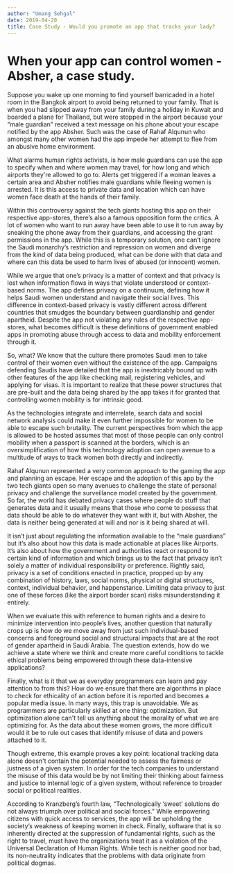 ```yaml
---
author: "Umang Sehgal"
date: 2019-04-20
title: Case Study - Would you promote an app that tracks your lady?
---
```


# When your app can control women - Absher, a case study.

Suppose you wake up one morning to find yourself barricaded in a hotel room in the Bangkok airport to avoid being returned to your family. That is when you had slipped away from your family during a holiday in Kuwait and boarded a plane for Thailand, but were stopped in the airport because your “male guardian” received a text message on his phone about your escape notified by the app Absher. Such was the case of Rahaf Alqunun who amongst many other women had the app impede her attempt to flee from an abusive home environment.

What alarms human rights activists, is how male guardians can use the app to specify when and where women may travel, for how long and which airports they're allowed to go to. Alerts get triggered if a woman leaves a certain area and Absher notifies male guardians while fleeing women is arrested. It is this access to private data and location which can have women face death at the hands of their family.

Within this controversy against the tech giants hosting this app on their respective app-stores, there’s also a famous opposition form the critics. A lot of women who want to run away have been able to use it to run away by sneaking the phone away from their guardians, and accessing the grant permissions in the app. While this is a temporary solution, one can’t ignore the Saudi monarchy’s restriction and repression on women and diverge from the kind of data being produced, what can be done with that data and where can this data be used to harm lives of abused (or innocent) women. 
	
While we argue that one’s privacy is a matter of context and that privacy is lost when information flows in ways that violate understood or context-based norms. The app defines privacy on a continuum, defining how it helps Saudi women understand and navigate their social lives. This difference in context-based privacy is vastly different across different countries that smudges the boundary between guardianship and gender apartheid. Despite the app not violating any rules of the respective app-stores, what becomes difficult is these definitions of government enabled apps in promoting abuse through access to data and mobility enforcement through it. 

So, what? We know that the culture there promotes Saudi men to take control of their women even without the existence of the app. Campaigns defending Saudis have detailed that the app is inextricably bound up with other features of the app like checking mail, registering vehicles, and applying for visas. It is important to realize that these power structures that are pre-built and the data being shared by the app takes it for granted that controlling women mobility is for intrinsic good.

As the technologies integrate and interrelate, search data and social network analysis could make it even further impossible for women to be able to escape such brutality. The current perspectives from which the app is allowed to be hosted assumes that most of those people can only control mobility when a passport is scanned at the borders, which is an oversimplification of how this technology adoption can open avenue to a multitude of ways to track women both directly and indirectly. 

Rahaf Alqunun represented a very common approach to the gaming the app and planning an escape. Her escape and the adoption of this app by the two tech giants open so many avenues to challenge the state of personal privacy and challenge the surveillance model created by the government. So far, the world has debated privacy cases where people do stuff that generates data and it usually means that those who come to possess that data should be able to do whatever they want with it, but with Absher, the data is neither being generated at will and nor is it being shared at will. 

It isn’t just about regulating the information available to the “male guardians” but it’s also about how this data is made actionable at places like Airports. It’s also about how the government and authorities react or respond to certain kind of information and which brings us to the fact that privacy isn’t solely a matter of individual responsibility or preference. Rightly said, privacy is a set of conditions enacted in practice, propped up by any combination of history, laws, social norms, physical or digital structures, context, individual behavior, and happenstance. Limiting data privacy to just one of these forces (like the airport border scan) risks misunderstanding it entirely.

When we evaluate this with reference to human rights and a desire to minimize intervention into people’s lives, another question that naturally crops up is how do we move away from just such individual-based concerns and foreground social and structural impacts that are at the root of gender apartheid in Saudi Arabia. The question extends, how do we achieve a state where we think and create more careful conditions to tackle ethical problems being empowered through these data-intensive applications?

Finally, what is it that we as everyday programmers can learn and pay attention to from this? How do we ensure that there are algorithms in place to check for ethicality of an action before it is reported and becomes a popular media issue. In many ways, this trap is unavoidable. We as programmers are particularly skilled at one thing: optimization. But optimization alone can't tell us anything about the morality of what we are optimizing for. As the data about these women grows, the more difficult would it be to rule out cases that identify misuse of data and powers attached to it. 

Though extreme, this example proves a key point: locational tracking data alone doesn't contain the potential needed to assess the fairness or justness of a given system. In order for the tech companies to understand the misuse of this data would be by not limiting their thinking about fairness and justice to internal logic of a given system, without reference to broader social or political realities. 

According to Kranzberg’s fourth law, “Technologically ‘sweet’ solutions do not always triumph over political and social forces.” While empowering citizens with quick access to services, the app will be upholding the society’s weakness of keeping women in check.  Finally, software that is so inherently directed at the suppression of fundamental rights, such as the right to travel, must have the organizations treat it as a violation of the Universal Declaration of Human Rights. While tech is neither good nor bad, its non-neutrality indicates that the problems with data originate from political dogmas. 



